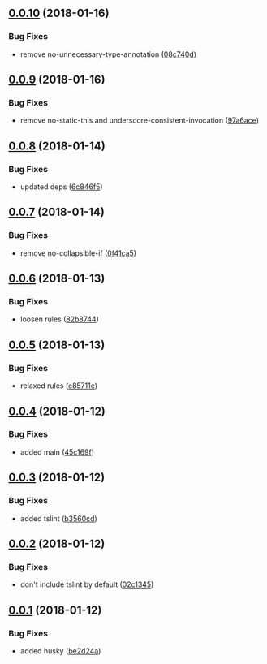 <a name="0.0.10"></a>
## [0.0.10](https://github.com/dxcli/dev-tslint/compare/97a6ace178dd8cb6cd3e477debaaff9769e94bbb...v0.0.10) (2018-01-16)


### Bug Fixes

* remove no-unnecessary-type-annotation ([08c740d](https://github.com/dxcli/dev-tslint/commit/08c740d))

<a name="0.0.9"></a>
## [0.0.9](https://github.com/dxcli/dev-tslint/compare/6c846f5ae1016dd988a365048034e6dce05dc9ee...v0.0.9) (2018-01-16)


### Bug Fixes

* remove no-static-this and underscore-consistent-invocation ([97a6ace](https://github.com/dxcli/dev-tslint/commit/97a6ace))

<a name="0.0.8"></a>
## [0.0.8](https://github.com/dxcli/dev-tslint/compare/0f41ca589ad6b736a4e8e59e653a615051c0af01...v0.0.8) (2018-01-14)


### Bug Fixes

* updated deps ([6c846f5](https://github.com/dxcli/dev-tslint/commit/6c846f5))

<a name="0.0.7"></a>
## [0.0.7](https://github.com/dxcli/dev-tslint/compare/82b87445ff7474cb2f87971954e83b8d5575313b...v0.0.7) (2018-01-14)


### Bug Fixes

* remove no-collapsible-if ([0f41ca5](https://github.com/dxcli/dev-tslint/commit/0f41ca5))

<a name="0.0.6"></a>
## [0.0.6](https://github.com/dxcli/dev-tslint/compare/c85711e9167e1f46796f01da51965ee666f4e59d...v0.0.6) (2018-01-13)


### Bug Fixes

* loosen rules ([82b8744](https://github.com/dxcli/dev-tslint/commit/82b8744))

<a name="0.0.5"></a>
## [0.0.5](https://github.com/dxcli/dev-tslint/compare/45c169f2e808ec2d19870c12b9939256eb0bc12b...v0.0.5) (2018-01-13)


### Bug Fixes

* relaxed rules ([c85711e](https://github.com/dxcli/dev-tslint/commit/c85711e))

<a name="0.0.4"></a>
## [0.0.4](https://github.com/dxcli/dev-tslint/compare/b3560cde6ceec25c435295d200e01ac2b024ab2e...v0.0.4) (2018-01-12)


### Bug Fixes

* added main ([45c169f](https://github.com/dxcli/dev-tslint/commit/45c169f))

<a name="0.0.3"></a>
## [0.0.3](https://github.com/dxcli/dev-tslint/compare/5c5cca1daf97bc45be019884aedb0210e50ba83f...v0.0.3) (2018-01-12)


### Bug Fixes

* added tslint ([b3560cd](https://github.com/dxcli/dev-tslint/commit/b3560cd))

<a name="0.0.2"></a>
## [0.0.2](https://github.com/dxcli/dev-lint/compare/be2d24a22e038df88066376d81d5e3be06800983...v0.0.2) (2018-01-12)


### Bug Fixes

* don't include tslint by default ([02c1345](https://github.com/dxcli/dev-lint/commit/02c1345))

<a name="0.0.1"></a>
## [0.0.1](https://github.com/dxcli/dev-lint/compare/b7d3c603c168d2b8977f5a443ed9015c7653b119...v0.0.1) (2018-01-12)


### Bug Fixes

* added husky ([be2d24a](https://github.com/dxcli/dev-lint/commit/be2d24a))
